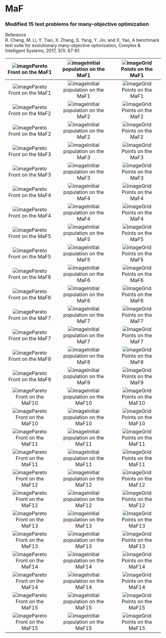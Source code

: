 # MaF  
### Modified 15 test problems for many-objective optimization  
Reference  
R. Cheng, M. Li, Y. Tian, X. Zhang, S. Yang, Y. Jin, and X. Yao, A
benchmark test suite for evolutionary many-objective optimization,
Complex & Intelligent Systems, 2017, 3(1): 67-81.

|![image](../../image/MaF1_M2PF.svg)Pareto Front on the MaF1|![image](../../image/MaF1_M2Init.svg)Initial population on the MaF1|![image](../../image/MaF1_M2Grid.svg)Grid Points on the MaF1|
|:-:|:-:|:-:|
|![image](../../image/MaF1_M3PF.svg)Pareto Front on the MaF1|![image](../../image/MaF1_M3Init.svg)Initial population on the MaF1|![image](../../image/MaF1_M3Grid.svg)Grid Points on the MaF1|
|![image](../../image/MaF2_M2PF.svg)Pareto Front on the MaF2|![image](../../image/MaF2_M2Init.svg)Initial population on the MaF2|![image](../../image/MaF2_M2Grid.svg)Grid Points on the MaF2|
|![image](../../image/MaF2_M3PF.svg)Pareto Front on the MaF2|![image](../../image/MaF2_M3Init.svg)Initial population on the MaF2|![image](../../image/MaF2_M3Grid.svg)Grid Points on the MaF2|
|![image](../../image/MaF3_M2PF.svg)Pareto Front on the MaF3|![image](../../image/MaF3_M2Init.svg)Initial population on the MaF3|![image](../../image/MaF3_M2Grid.svg)Grid Points on the MaF3|
|![image](../../image/MaF3_M3PF.svg)Pareto Front on the MaF3|![image](../../image/MaF3_M3Init.svg)Initial population on the MaF3|![image](../../image/MaF3_M3Grid.svg)Grid Points on the MaF3|
|![image](../../image/MaF4_M2PF.svg)Pareto Front on the MaF4|![image](../../image/MaF4_M2Init.svg)Initial population on the MaF4|![image](../../image/MaF4_M2Grid.svg)Grid Points on the MaF4|
|![image](../../image/MaF4_M3PF.svg)Pareto Front on the MaF4|![image](../../image/MaF4_M3Init.svg)Initial population on the MaF4|![image](../../image/MaF4_M3Grid.svg)Grid Points on the MaF4|
|![image](../../image/MaF5_M2PF.svg)Pareto Front on the MaF5|![image](../../image/MaF5_M2Init.svg)Initial population on the MaF5|![image](../../image/MaF5_M2Grid.svg)Grid Points on the MaF5|
|![image](../../image/MaF5_M3PF.svg)Pareto Front on the MaF5|![image](../../image/MaF5_M3Init.svg)Initial population on the MaF5|![image](../../image/MaF5_M3Grid.svg)Grid Points on the MaF5|
|![image](../../image/MaF6_M2PF.svg)Pareto Front on the MaF6|![image](../../image/MaF6_M2Init.svg)Initial population on the MaF6|![image](../../image/MaF6_M2Grid.svg)Grid Points on the MaF6|
|![image](../../image/MaF6_M3PF.svg)Pareto Front on the MaF6|![image](../../image/MaF6_M3Init.svg)Initial population on the MaF6|![image](../../image/MaF6_M3Grid.svg)Grid Points on the MaF6|
|![image](../../image/MaF7_M2PF.svg)Pareto Front on the MaF7|![image](../../image/MaF7_M2Init.svg)Initial population on the MaF7|![image](../../image/MaF7_M2Grid.svg)Grid Points on the MaF7|
|![image](../../image/MaF7_M3PF.svg)Pareto Front on the MaF7|![image](../../image/MaF7_M3Init.svg)Initial population on the MaF7|![image](../../image/MaF7_M3Grid.svg)Grid Points on the MaF7|
|![image](../../image/MaF8_M3PF.svg)Pareto Front on the MaF8|![image](../../image/MaF8_M3Init.svg)Initial population on the MaF8|![image](../../image/MaF8_M3Grid.svg)Grid Points on the MaF8|
|![image](../../image/MaF9_M3PF.svg)Pareto Front on the MaF9|![image](../../image/MaF9_M3Init.svg)Initial population on the MaF9|![image](../../image/MaF9_M3Grid.svg)Grid Points on the MaF9|
|![image](../../image/MaF10_M2PF.svg)Pareto Front on the MaF10|![image](../../image/MaF10_M2Init.svg)Initial population on the MaF10|![image](../../image/MaF10_M2Grid.svg)Grid Points on the MaF10|
|![image](../../image/MaF10_M3PF.svg)Pareto Front on the MaF10|![image](../../image/MaF10_M3Init.svg)Initial population on the MaF10|![image](../../image/MaF10_M3Grid.svg)Grid Points on the MaF10|
|![image](../../image/MaF11_M2PF.svg)Pareto Front on the MaF11|![image](../../image/MaF11_M2Init.svg)Initial population on the MaF11|![image](../../image/MaF11_M2Grid.svg)Grid Points on the MaF11|
|![image](../../image/MaF11_M3PF.svg)Pareto Front on the MaF11|![image](../../image/MaF11_M3Init.svg)Initial population on the MaF11|![image](../../image/MaF11_M3Grid.svg)Grid Points on the MaF11|
|![image](../../image/MaF12_M2PF.svg)Pareto Front on the MaF12|![image](../../image/MaF12_M2Init.svg)Initial population on the MaF12|![image](../../image/MaF12_M2Grid.svg)Grid Points on the MaF12|
|![image](../../image/MaF12_M3PF.svg)Pareto Front on the MaF12|![image](../../image/MaF12_M3Init.svg)Initial population on the MaF12|![image](../../image/MaF12_M3Grid.svg)Grid Points on the MaF12|
|![image](../../image/MaF13_M2PF.svg)Pareto Front on the MaF13|![image](../../image/MaF13_M2Init.svg)Initial population on the MaF13|![image](../../image/MaF13_M2Grid.svg)Grid Points on the MaF13|
|![image](../../image/MaF13_M3PF.svg)Pareto Front on the MaF13|![image](../../image/MaF13_M3Init.svg)Initial population on the MaF13|![image](../../image/MaF13_M3Grid.svg)Grid Points on the MaF13|
|![image](../../image/MaF14_M2PF.svg)Pareto Front on the MaF14|![image](../../image/MaF14_M2Init.svg)Initial population on the MaF14|![image](../../image/MaF14_M2Grid.svg)Grid Points on the MaF14|
|![image](../../image/MaF14_M3PF.svg)Pareto Front on the MaF14|![image](../../image/MaF14_M3Init.svg)Initial population on the MaF14|![image](../../image/MaF14_M3Grid.svg)Grid Points on the MaF14|
|![image](../../image/MaF15_M2PF.svg)Pareto Front on the MaF15|![image](../../image/MaF15_M2Init.svg)Initial population on the MaF15|![image](../../image/MaF15_M2Grid.svg)Grid Points on the MaF15|
|![image](../../image/MaF15_M3PF.svg)Pareto Front on the MaF15|![image](../../image/MaF15_M3Init.svg)Initial population on the MaF15|![image](../../image/MaF15_M3Grid.svg)Grid Points on the MaF15|
 